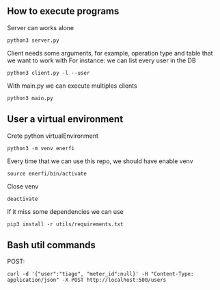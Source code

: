 ## How to execute programs
Server can works alone
```
python3 server.py
```
Client needs some arguments, for example, operation type and table that we want to work with
For instance: we can list every user in the DB
```
python3 client.py -l --user
```
With main.py we can execute multiples clients
```
python3 main.py
```

## User a virtual environment
Crete python virtualEnvironment
```
python3 -m venv enerfi
```
Every time that we can use this repo, we should have enable venv
```
source enerfi/bin/activate
```
Close venv
```
deactivate
```
If it miss some dependencies we can use
```
pip3 install -r utils/requirements.txt
```

## Bash util commands
POST:
```
curl -d '{"user":"tiago", "meter_id":null}' -H "Content-Type: application/json" -X POST http://localhost:500/users
```